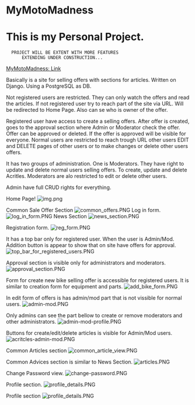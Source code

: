 # MyMotoMadness
 

# This is my Personal Project.


      PROJECT WILL BE EXTENT WITH MORE FEATURES
          EXTENDING UNDER CONSTRUCTION...



[MyMotoMadness: Link](https://qceka88.pythonanywhere.com/)




Basically is a site for selling offers with sections for articles. Written on Django. Using a PostgreSQL as DB.

Not registered users are restricted. They can only watch the offers and read the articles.
If not registered user try to reach part of the site via URL. Will be redirected to Home Page.
Also can se who is owner of the offer.

Registered user have access to create a selling offers. After offer is created, goes to the approval section 
where Admin or Moderator check the offer. Offer can be approved or deleted. 
If the offer is approved will be visible for everyone. Normal users are restricted to reach trough URL
other users EDIT and DELETE pages of other users or to make changes or delete other users offers. 

It has two groups of administration. One is Moderators. 
They have right to update and delete normal users selling offers. To create, update and delete Acritles.
Moderators are alo restricted to edit or delete other users.


Admin have full CRUD rights for everything.



Home Page!
![img.png](readme_images/img.png)

Common Sale Offer Section
![common_offers.PNG](readme_images%2Fcommon_offers.PNG)
Log in form.
![log_in_form.PNG](readme_images%2Flog_in_form.PNG)
News Section
![news_section.PNG](readme_images%2Fnews_section.PNG)

Registration form.
![reg_form.PNG](readme_images%2Freg_form.PNG)

It has a top bar only for registered user. When the user is Admin/Mod.
Addition button is appear to show that on site have offers for approval.
![top_bar_for_registered_users.PNG](readme_images%2Ftop_bar_for_registered_users.PNG)

Approval section is visible only for administrators and moderators.
![approval_section.PNG](readme_images%2Fapproval_section.PNG)


Form for create new bike selling offer is accessible for registered users.
It is similar to creation form for equipment and parts.
![add_bike_form.PNG](readme_images%2Fadd_bike_form.PNG)

In edit form of offers is has admin/mod part that is not vissible for normal users.
![admin-mod.PNG](readme_images%2Fadmin-mod.PNG)

Only admins can see the part bellow to create or remove moderators and other administrators.
![admin-mod-profile.PNG](readme_images%2Fadmin-mod-profile.PNG)

Buttons for create/edit/delete articles is visible for Admin/Mod users.
![acritcles-admin-mod.PNG](readme_images%2Facritcles-admin-mod.PNG)

Common Articles section
![common_article_view.PNG](readme_images%2Fcommon_article_view.PNG)

Common Advices section is similar to News Section.
![articles.PNG](readme_images%2Farticles.PNG)

Change Password view.
![change-password.PNG](readme_images%2Fchange-password.PNG)


Profile section.
![profile_details.PNG](readme_images%2Fprofile_details.PNG)

Profile section
![profile_details.PNG](readme_images%2Fprofile_details.PNG)

